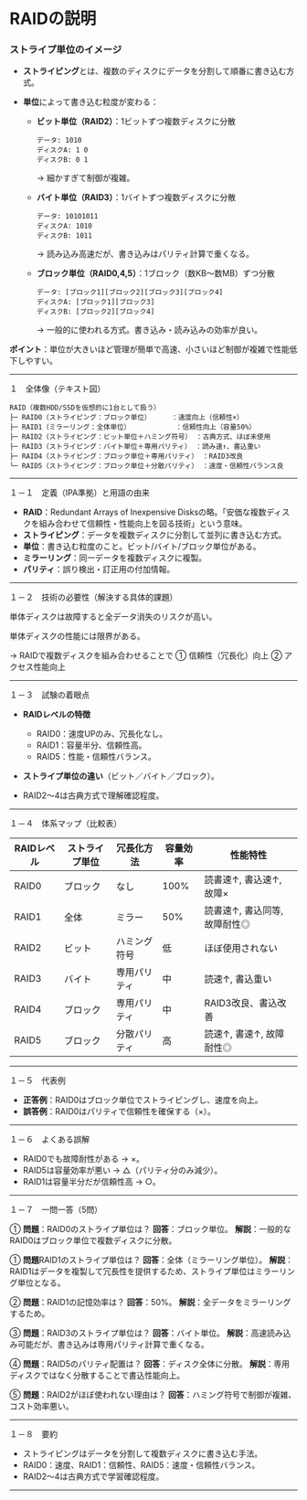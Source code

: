 # RAIDの説明

### ストライプ単位のイメージ

* **ストライピング**とは、複数のディスクにデータを分割して順番に書き込む方式。
* **単位**によって書き込む粒度が変わる：

  * **ビット単位（RAID2）**：1ビットずつ複数ディスクに分散

    ```
    データ: 1010
    ディスクA: 1 0
    ディスクB: 0 1
    ```

    → 細かすぎて制御が複雑。

  * **バイト単位（RAID3）**：1バイトずつ複数ディスクに分散

    ```
    データ: 10101011
    ディスクA: 1010
    ディスクB: 1011
    ```

    → 読み込み高速だが、書き込みはパリティ計算で重くなる。

  * **ブロック単位（RAID0,4,5）**：1ブロック（数KB～数MB）ずつ分散

    ```
    データ: [ブロック1][ブロック2][ブロック3][ブロック4]
    ディスクA: [ブロック1][ブロック3]
    ディスクB: [ブロック2][ブロック4]
    ```

    → 一般的に使われる方式。書き込み・読み込みの効率が良い。

**ポイント**：単位が大きいほど管理が簡単で高速、小さいほど制御が複雑で性能低下しやすい。

---

１　全体像（テキスト図）

```
RAID（複数HDD/SSDを仮想的に1台として扱う）
├─ RAID0（ストライピング：ブロック単位）     ：速度向上（信頼性×）
├─ RAID1（ミラーリング：全体単位）           ：信頼性向上（容量50%）
├─ RAID2（ストライピング：ビット単位＋ハミング符号） ：古典方式、ほぼ未使用
├─ RAID3（ストライピング：バイト単位＋専用パリティ） ：読み速↑、書込重い
├─ RAID4（ストライピング：ブロック単位＋専用パリティ） ：RAID3改良
└─ RAID5（ストライピング：ブロック単位＋分散パリティ） ：速度・信頼性バランス良
```

---

１－１　定義（IPA準拠）と用語の由来

* **RAID**：Redundant Arrays of Inexpensive Disksの略。「安価な複数ディスクを組み合わせて信頼性・性能向上を図る技術」という意味。
* **ストライピング**：データを複数ディスクに分割して並列に書き込む方式。
* **単位**：書き込む粒度のこと。ビット/バイト/ブロック単位がある。
* **ミラーリング**：同一データを複数ディスクに複製。
* **パリティ**：誤り検出・訂正用の付加情報。

---

１－２　技術の必要性（解決する具体的課題）

単体ディスクは故障すると全データ消失のリスクが高い。

単体ディスクの性能には限界がある。

→ RAIDで複数ディスクを組み合わせることで
① 信頼性（冗長化）向上
② アクセス性能向上

---

１－３　試験の着眼点

* **RAIDレベルの特徴**

  * RAID0：速度UPのみ、冗長化なし。
  * RAID1：容量半分、信頼性高。
  * RAID5：性能・信頼性バランス。

* **ストライプ単位の違い**（ビット／バイト／ブロック）。
* RAID2～4は古典方式で理解確認程度。

---

１－４　体系マップ（比較表）

| RAIDレベル | ストライプ単位 | 冗長化方法  | 容量効率 | 性能特性              |
| ------- | ------- | ------ | ---- | ----------------- |
| RAID0   | ブロック    | なし     | 100% | 読書速↑, 書込速↑, 故障×   |
| RAID1   | 全体      | ミラー    | 50%  | 読書速↑, 書込同等, 故障耐性◎ |
| RAID2   | ビット     | ハミング符号 | 低    | ほぼ使用されない          |
| RAID3   | バイト     | 専用パリティ | 中    | 読速↑, 書込重い         |
| RAID4   | ブロック    | 専用パリティ | 中    | RAID3改良、書込改善      |
| RAID5   | ブロック    | 分散パリティ | 高    | 読速↑, 書速↑, 故障耐性◎   |

---

１－５　代表例

* **正答例**：RAID0はブロック単位でストライピングし、速度を向上。
* **誤答例**：RAID0はパリティで信頼性を確保する（×）。

---

１－６　よくある誤解

* RAID0でも故障耐性がある → ×。
* RAID5は容量効率が悪い → △（パリティ分のみ減少）。
* RAID1は容量半分だが信頼性高 → ○。

---

１－７　一問一答（5問）

① **問題**：RAID0のストライプ単位は？
**回答**：ブロック単位。
**解説**：一般的なRAID0はブロック単位で複数ディスクに分散。

① **問題**RAID1のストライプ単位は？
**回答**：全体（ミラーリング単位）。
**解説**：RAID1はデータを複製して冗長性を提供するため、ストライプ単位はミラーリング単位となる。

② **問題**：RAID1の記憶効率は？
**回答**：50%。
**解説**：全データをミラーリングするため。

③ **問題**：RAID3のストライプ単位は？
**回答**：バイト単位。
**解説**：高速読み込み可能だが、書き込みは専用パリティ計算で重くなる。

④ **問題**：RAID5のパリティ配置は？
**回答**：ディスク全体に分散。
**解説**：専用ディスクではなく分散することで書込性能向上。

⑤ **問題**：RAID2がほぼ使われない理由は？
**回答**：ハミング符号で制御が複雑、コスト効率悪い。

---

１－８　要約

* ストライピングはデータを分割して複数ディスクに書き込む手法。
* RAID0：速度、RAID1：信頼性、RAID5：速度・信頼性バランス。
* RAID2～4は古典方式で学習確認程度。

---



